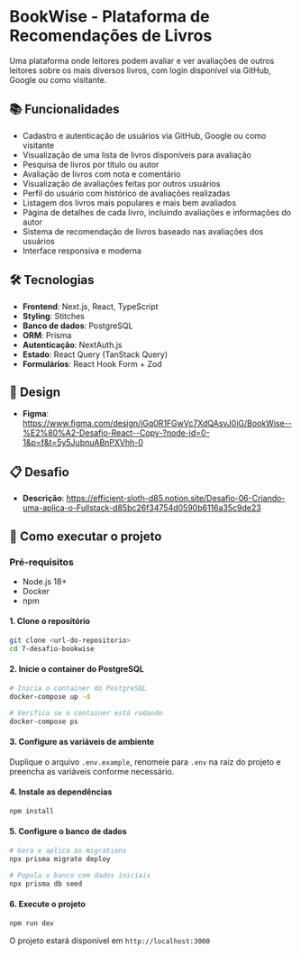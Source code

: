 # BookWise - Plataforma de Recomendações de Livros

Uma plataforma onde leitores podem avaliar e ver avaliações de outros leitores sobre os mais diversos livros, com login disponível via GitHub, Google ou como visitante.

## 📚 Funcionalidades

- Cadastro e autenticação de usuários via GitHub, Google ou como visitante
- Visualização de uma lista de livros disponíveis para avaliação
- Pesquisa de livros por título ou autor
- Avaliação de livros com nota e comentário
- Visualização de avaliações feitas por outros usuários
- Perfil do usuário com histórico de avaliações realizadas
- Listagem dos livros mais populares e mais bem avaliados
- Página de detalhes de cada livro, incluindo avaliações e informações do autor
- Sistema de recomendação de livros baseado nas avaliações dos usuários
- Interface responsiva e moderna


## 🛠️ Tecnologias

- **Frontend**: Next.js, React, TypeScript
- **Styling**: Stitches
- **Banco de dados**: PostgreSQL
- **ORM**: Prisma
- **Autenticação**: NextAuth.js
- **Estado**: React Query (TanStack Query)
- **Formulários**: React Hook Form + Zod

## 🎨 Design

- **Figma**: https://www.figma.com/design/jGq0R1FGwVc7XdQAsvJ0iG/BookWise--%E2%80%A2-Desafio-React--Copy-?node-id=0-1&p=f&t=5y5JubnuABnPXVhh-0

## 📋 Desafio

- **Descrição**: https://efficient-sloth-d85.notion.site/Desafio-06-Criando-uma-aplica-o-Fullstack-d85bc26f34754d0590b6116a35c9de23

## 🚀 Como executar o projeto

### Pré-requisitos

- Node.js 18+
- Docker
- npm 


#### 1. Clone o repositório

```bash
git clone <url-do-repositorio>
cd 7-desafio-bookwise
```

#### 2. Inicie o container do PostgreSQL

```bash
# Inicia o container do PostgreSQL
docker-compose up -d

# Verifica se o container está rodando
docker-compose ps
```

#### 3. Configure as variáveis de ambiente

Duplique o arquivo `.env.example`, renomeie para `.env` na raiz do projeto e preencha as variáveis conforme necessário.

#### 4. Instale as dependências

```bash
npm install
```

#### 5. Configure o banco de dados

```bash
# Gera e aplica as migrations
npx prisma migrate deploy

# Popula o banco com dados iniciais
npx prisma db seed
```

#### 6. Execute o projeto

```bash
npm run dev
```

O projeto estará disponível em `http://localhost:3000`